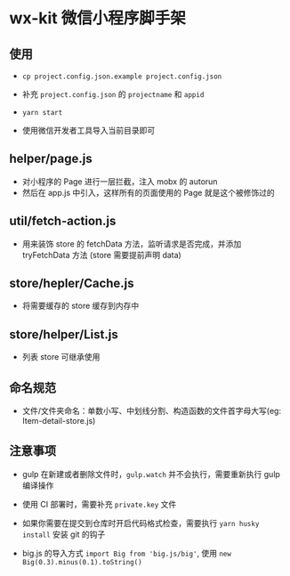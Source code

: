 # wx-kit 微信小程序脚手架

## 使用

- `cp project.config.json.example project.config.json`

- 补充 `project.config.json` 的 `projectname` 和 `appid`

- `yarn start`

- 使用微信开发者工具导入当前目录即可

## helper/page.js

- 对小程序的 Page 进行一层拦截，注入 mobx 的 autorun
- 然后在 app.js 中引入，这样所有的页面使用的 Page 就是这个被修饰过的

## util/fetch-action.js

- 用来装饰 store 的 fetchData 方法，监听请求是否完成，并添加 tryFetchData 方法 (store 需要提前声明 data)

## store/hepler/Cache.js

- 将需要缓存的 store 缓存到内存中

## store/helper/List.js

- 列表 store 可继承使用

## 命名规范

- 文件/文件夹命名：单数小写、中划线分割、构造函数的文件首字母大写(eg: Item-detail-store.js)

## 注意事项

- gulp 在新建或者删除文件时，`gulp.watch` 并不会执行，需要重新执行 gulp 编译操作

- 使用 CI 部署时，需要补充 `private.key` 文件

- 如果你需要在提交到仓库时开启代码格式检查，需要执行 `yarn husky install` 安装 git 的钩子

- big.js 的导入方式 `import Big from 'big.js/big'`, 使用 `new Big(0.3).minus(0.1).toString()`
